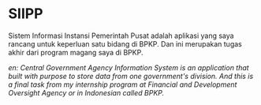 # SIIPP

Sistem Informasi Instansi Pemerintah Pusat adalah aplikasi yang saya rancang untuk keperluan satu bidang di BPKP. Dan ini merupakan tugas akhir dari program magang saya di BPKP.

_en: Central Government Agency Information System is an application that built with purpose to store data from one government's division. And this is a final task from my internship program at Financial and Development Oversight Agency or in Indonesian called BPKP._